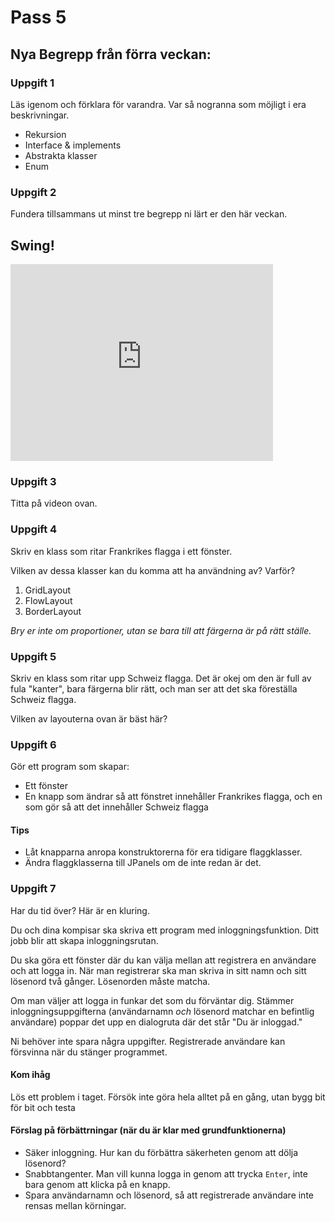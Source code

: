 Pass 5
========================

Nya Begrepp från förra veckan:
-----------------------------

### Uppgift 1

Läs igenom och förklara för varandra. Var så nogranna som möjligt i era beskrivningar.

* Rekursion
* Interface & implements
* Abstrakta klasser
* Enum

### Uppgift 2

Fundera tillsammans ut minst tre begrepp ni lärt er den här veckan.


Swing!
------

<iframe width="420" height="315" src="https://www.youtube.com/embed/m7_94j2qYbk" frameborder="0" allowfullscreen></iframe>

### Uppgift 3

Titta på videon ovan.

### Uppgift 4

Skriv en klass som ritar Frankrikes flagga i ett fönster.

Vilken av dessa klasser kan du komma att ha användning av? Varför?

1. GridLayout
1. FlowLayout
1. BorderLayout

*Bry er inte om proportioner, utan se bara till att färgerna är på rätt ställe.*

### Uppgift 5

Skriv en klass som ritar upp Schweiz flagga. Det är okej om den är full av fula "kanter", bara färgerna blir rätt, och man ser att det ska föreställa Schweiz flagga.

Vilken av layouterna ovan är bäst här?

### Uppgift 6  

Gör ett program som skapar:

* Ett fönster
* En knapp som ändrar så att fönstret innehåller Frankrikes flagga, och en som gör så att det innehåller Schweiz flagga

#### Tips

* Låt knapparna anropa konstruktorerna för era tidigare flaggklasser.
* Ändra flaggklasserna till JPanels om de inte redan är det.

### Uppgift 7

Har du tid över? Här är en kluring.

Du och dina kompisar ska skriva ett program med inloggningsfunktion. Ditt jobb blir att skapa inloggningsrutan.

Du ska göra ett fönster där du kan välja mellan att registrera en användare och att logga in. När man registrerar ska man skriva in sitt namn och sitt lösenord två gånger. Lösenorden måste matcha.

Om man väljer att logga in funkar det som du förväntar dig. Stämmer inloggningsuppgifterna (användarnamn *och* lösenord matchar en befintlig användare) poppar det upp en dialogruta där det står "Du är inloggad."

Ni behöver inte spara några uppgifter. Registrerade användare kan försvinna när du stänger programmet.

#### Kom ihåg

Lös ett problem i taget. Försök inte göra hela alltet på en gång, utan bygg bit för bit och testa

#### Förslag på förbättrningar (när du är klar med grundfunktionerna)

* Säker inloggning. Hur kan du förbättra säkerheten genom att dölja lösenord?
* Snabbtangenter. Man vill kunna logga in genom att trycka `Enter`, inte bara genom att klicka på en knapp.
* Spara användarnamn och lösenord, så att registrerade användare inte rensas mellan körningar.

